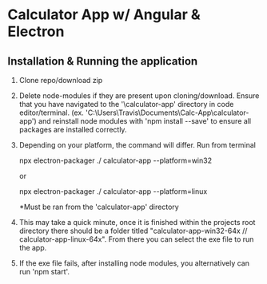 # Calculator App w/ Angular & Electron

## Installation & Running the application

1. Clone repo/download zip
2. Delete node-modules if they are present upon cloning/download. Ensure that you have navigated to the '\calculator-app' directory in code editor/terminal. (ex. 'C:\Users\Travis\Documents\Calc-App\calculator-app') and reinstall node modules with 'npm install --save' to ensure all packages are installed correctly. 
3. Depending on your platform, the command will differ. Run from terminal

    npx electron-packager ./ calculator-app --platform=win32

    or

    npx electron-packager ./ calculator-app --platform=linux

    *Must be ran from the 'calculator-app' directory

4. This may take a quick minute, once it is finished within the projects root directory there should be a folder titled "calculator-app-win32-64x // calculator-app-linux-64x". From there you can select the exe file to run the app. 

5. If the exe file fails, after installing node modules, you alternatively can run 'npm start'.